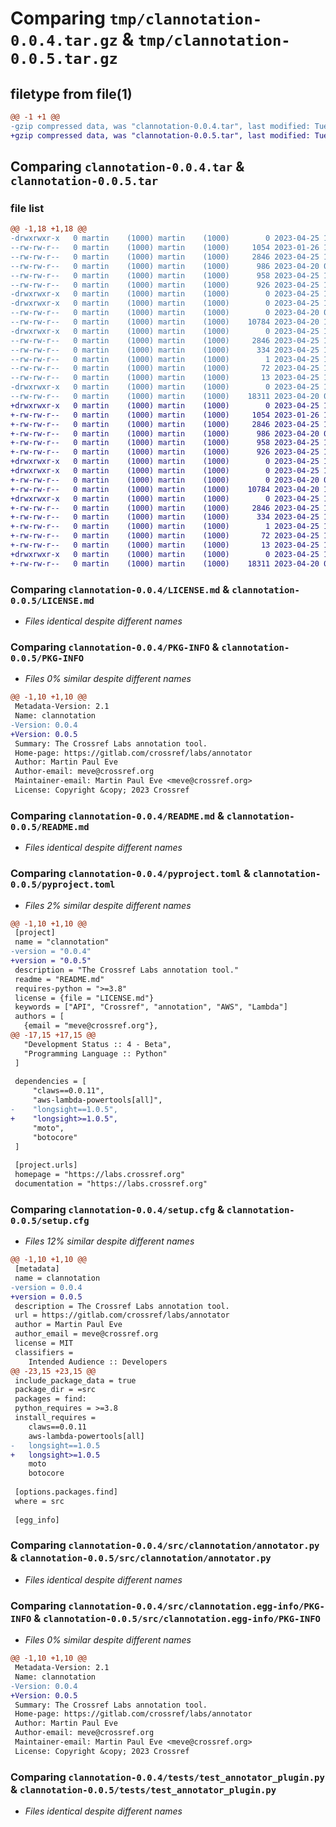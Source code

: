 # Comparing `tmp/clannotation-0.0.4.tar.gz` & `tmp/clannotation-0.0.5.tar.gz`

## filetype from file(1)

```diff
@@ -1 +1 @@
-gzip compressed data, was "clannotation-0.0.4.tar", last modified: Tue Apr 25 14:30:12 2023, max compression
+gzip compressed data, was "clannotation-0.0.5.tar", last modified: Tue Apr 25 14:38:50 2023, max compression
```

## Comparing `clannotation-0.0.4.tar` & `clannotation-0.0.5.tar`

### file list

```diff
@@ -1,18 +1,18 @@
-drwxrwxr-x   0 martin    (1000) martin    (1000)        0 2023-04-25 14:30:12.914093 clannotation-0.0.4/
--rw-rw-r--   0 martin    (1000) martin    (1000)     1054 2023-01-26 10:26:21.000000 clannotation-0.0.4/LICENSE.md
--rw-rw-r--   0 martin    (1000) martin    (1000)     2846 2023-04-25 14:30:12.914093 clannotation-0.0.4/PKG-INFO
--rw-rw-r--   0 martin    (1000) martin    (1000)      986 2023-04-20 09:30:48.000000 clannotation-0.0.4/README.md
--rw-rw-r--   0 martin    (1000) martin    (1000)      958 2023-04-25 14:27:20.000000 clannotation-0.0.4/pyproject.toml
--rw-rw-r--   0 martin    (1000) martin    (1000)      926 2023-04-25 14:30:12.914093 clannotation-0.0.4/setup.cfg
-drwxrwxr-x   0 martin    (1000) martin    (1000)        0 2023-04-25 14:30:12.914093 clannotation-0.0.4/src/
-drwxrwxr-x   0 martin    (1000) martin    (1000)        0 2023-04-25 14:30:12.914093 clannotation-0.0.4/src/clannotation/
--rw-rw-r--   0 martin    (1000) martin    (1000)        0 2023-04-20 07:44:29.000000 clannotation-0.0.4/src/clannotation/__init__.py
--rw-rw-r--   0 martin    (1000) martin    (1000)    10784 2023-04-20 11:37:28.000000 clannotation-0.0.4/src/clannotation/annotator.py
-drwxrwxr-x   0 martin    (1000) martin    (1000)        0 2023-04-25 14:30:12.914093 clannotation-0.0.4/src/clannotation.egg-info/
--rw-rw-r--   0 martin    (1000) martin    (1000)     2846 2023-04-25 14:30:12.000000 clannotation-0.0.4/src/clannotation.egg-info/PKG-INFO
--rw-rw-r--   0 martin    (1000) martin    (1000)      334 2023-04-25 14:30:12.000000 clannotation-0.0.4/src/clannotation.egg-info/SOURCES.txt
--rw-rw-r--   0 martin    (1000) martin    (1000)        1 2023-04-25 14:30:12.000000 clannotation-0.0.4/src/clannotation.egg-info/dependency_links.txt
--rw-rw-r--   0 martin    (1000) martin    (1000)       72 2023-04-25 14:30:12.000000 clannotation-0.0.4/src/clannotation.egg-info/requires.txt
--rw-rw-r--   0 martin    (1000) martin    (1000)       13 2023-04-25 14:30:12.000000 clannotation-0.0.4/src/clannotation.egg-info/top_level.txt
-drwxrwxr-x   0 martin    (1000) martin    (1000)        0 2023-04-25 14:30:12.914093 clannotation-0.0.4/tests/
--rw-rw-r--   0 martin    (1000) martin    (1000)    18311 2023-04-20 08:47:46.000000 clannotation-0.0.4/tests/test_annotator_plugin.py
+drwxrwxr-x   0 martin    (1000) martin    (1000)        0 2023-04-25 14:38:50.868650 clannotation-0.0.5/
+-rw-rw-r--   0 martin    (1000) martin    (1000)     1054 2023-01-26 10:26:21.000000 clannotation-0.0.5/LICENSE.md
+-rw-rw-r--   0 martin    (1000) martin    (1000)     2846 2023-04-25 14:38:50.868650 clannotation-0.0.5/PKG-INFO
+-rw-rw-r--   0 martin    (1000) martin    (1000)      986 2023-04-20 09:30:48.000000 clannotation-0.0.5/README.md
+-rw-rw-r--   0 martin    (1000) martin    (1000)      958 2023-04-25 14:38:35.000000 clannotation-0.0.5/pyproject.toml
+-rw-rw-r--   0 martin    (1000) martin    (1000)      926 2023-04-25 14:38:50.868650 clannotation-0.0.5/setup.cfg
+drwxrwxr-x   0 martin    (1000) martin    (1000)        0 2023-04-25 14:38:50.868650 clannotation-0.0.5/src/
+drwxrwxr-x   0 martin    (1000) martin    (1000)        0 2023-04-25 14:38:50.868650 clannotation-0.0.5/src/clannotation/
+-rw-rw-r--   0 martin    (1000) martin    (1000)        0 2023-04-20 07:44:29.000000 clannotation-0.0.5/src/clannotation/__init__.py
+-rw-rw-r--   0 martin    (1000) martin    (1000)    10784 2023-04-20 11:37:28.000000 clannotation-0.0.5/src/clannotation/annotator.py
+drwxrwxr-x   0 martin    (1000) martin    (1000)        0 2023-04-25 14:38:50.868650 clannotation-0.0.5/src/clannotation.egg-info/
+-rw-rw-r--   0 martin    (1000) martin    (1000)     2846 2023-04-25 14:38:50.000000 clannotation-0.0.5/src/clannotation.egg-info/PKG-INFO
+-rw-rw-r--   0 martin    (1000) martin    (1000)      334 2023-04-25 14:38:50.000000 clannotation-0.0.5/src/clannotation.egg-info/SOURCES.txt
+-rw-rw-r--   0 martin    (1000) martin    (1000)        1 2023-04-25 14:38:50.000000 clannotation-0.0.5/src/clannotation.egg-info/dependency_links.txt
+-rw-rw-r--   0 martin    (1000) martin    (1000)       72 2023-04-25 14:38:50.000000 clannotation-0.0.5/src/clannotation.egg-info/requires.txt
+-rw-rw-r--   0 martin    (1000) martin    (1000)       13 2023-04-25 14:38:50.000000 clannotation-0.0.5/src/clannotation.egg-info/top_level.txt
+drwxrwxr-x   0 martin    (1000) martin    (1000)        0 2023-04-25 14:38:50.868650 clannotation-0.0.5/tests/
+-rw-rw-r--   0 martin    (1000) martin    (1000)    18311 2023-04-20 08:47:46.000000 clannotation-0.0.5/tests/test_annotator_plugin.py
```

### Comparing `clannotation-0.0.4/LICENSE.md` & `clannotation-0.0.5/LICENSE.md`

 * *Files identical despite different names*

### Comparing `clannotation-0.0.4/PKG-INFO` & `clannotation-0.0.5/PKG-INFO`

 * *Files 0% similar despite different names*

```diff
@@ -1,10 +1,10 @@
 Metadata-Version: 2.1
 Name: clannotation
-Version: 0.0.4
+Version: 0.0.5
 Summary: The Crossref Labs annotation tool.
 Home-page: https://gitlab.com/crossref/labs/annotator
 Author: Martin Paul Eve
 Author-email: meve@crossref.org
 Maintainer-email: Martin Paul Eve <meve@crossref.org>
 License: Copyright &copy; 2023 Crossref
```

### Comparing `clannotation-0.0.4/README.md` & `clannotation-0.0.5/README.md`

 * *Files identical despite different names*

### Comparing `clannotation-0.0.4/pyproject.toml` & `clannotation-0.0.5/pyproject.toml`

 * *Files 2% similar despite different names*

```diff
@@ -1,10 +1,10 @@
 [project]
 name = "clannotation"
-version = "0.0.4"
+version = "0.0.5"
 description = "The Crossref Labs annotation tool."
 readme = "README.md"
 requires-python = ">=3.8"
 license = {file = "LICENSE.md"}
 keywords = ["API", "Crossref", "annotation", "AWS", "Lambda"]
 authors = [
   {email = "meve@crossref.org"},
@@ -17,15 +17,15 @@
   "Development Status :: 4 - Beta",
   "Programming Language :: Python"
 ]
 
 dependencies = [
     "claws==0.0.11",
     "aws-lambda-powertools[all]",
-    "longsight==1.0.5",
+    "longsight>=1.0.5",
     "moto",
     "botocore"
 ]
 
 [project.urls]
 homepage = "https://labs.crossref.org"
 documentation = "https://labs.crossref.org"
```

### Comparing `clannotation-0.0.4/setup.cfg` & `clannotation-0.0.5/setup.cfg`

 * *Files 12% similar despite different names*

```diff
@@ -1,10 +1,10 @@
 [metadata]
 name = clannotation
-version = 0.0.4
+version = 0.0.5
 description = The Crossref Labs annotation tool.
 url = https://gitlab.com/crossref/labs/annotator
 author = Martin Paul Eve
 author_email = meve@crossref.org
 license = MIT
 classifiers = 
 	Intended Audience :: Developers
@@ -23,15 +23,15 @@
 include_package_data = true
 package_dir = =src
 packages = find:
 python_requires = >=3.8
 install_requires = 
 	claws==0.0.11
 	aws-lambda-powertools[all]
-	longsight==1.0.5
+	longsight>=1.0.5
 	moto
 	botocore
 
 [options.packages.find]
 where = src
 
 [egg_info]
```

### Comparing `clannotation-0.0.4/src/clannotation/annotator.py` & `clannotation-0.0.5/src/clannotation/annotator.py`

 * *Files identical despite different names*

### Comparing `clannotation-0.0.4/src/clannotation.egg-info/PKG-INFO` & `clannotation-0.0.5/src/clannotation.egg-info/PKG-INFO`

 * *Files 0% similar despite different names*

```diff
@@ -1,10 +1,10 @@
 Metadata-Version: 2.1
 Name: clannotation
-Version: 0.0.4
+Version: 0.0.5
 Summary: The Crossref Labs annotation tool.
 Home-page: https://gitlab.com/crossref/labs/annotator
 Author: Martin Paul Eve
 Author-email: meve@crossref.org
 Maintainer-email: Martin Paul Eve <meve@crossref.org>
 License: Copyright &copy; 2023 Crossref
```

### Comparing `clannotation-0.0.4/tests/test_annotator_plugin.py` & `clannotation-0.0.5/tests/test_annotator_plugin.py`

 * *Files identical despite different names*

